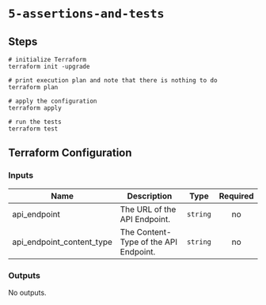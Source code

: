 # `5-assertions-and-tests`

## Steps

```shell
# initialize Terraform
terraform init -upgrade

# print execution plan and note that there is nothing to do
terraform plan

# apply the configuration
terraform apply

# run the tests
terraform test
```

## Terraform Configuration

<!-- BEGIN_TF_DOCS -->
### Inputs

| Name | Description | Type | Required |
|------|-------------|------|:--------:|
| api_endpoint | The URL of the API Endpoint. | `string` | no |
| api_endpoint_content_type | The Content-Type of the API Endpoint. | `string` | no |

### Outputs

No outputs.
<!-- END_TF_DOCS -->
